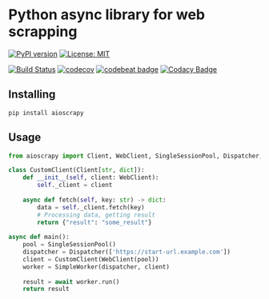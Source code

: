 # Python async library for web scrapping

[![PyPI version](https://badge.fury.io/py/aioscrapy.svg)](https://badge.fury.io/py/aioscrapy)
[![License: MIT](https://img.shields.io/badge/License-MIT-green.svg)](https://github.com/eugen1j/aioscrapy/blob/master/LICENSE)

[![Build Status](https://travis-ci.org/eugen1j/aioscrapy.svg?branch=master)](https://travis-ci.org/eugen1j/aioscrapy)
[![codecov](https://codecov.io/gh/eugen1j/aioscrapy/branch/master/graph/badge.svg)](https://codecov.io/gh/eugen1j/aioscrapy)
[![codebeat badge](https://codebeat.co/badges/c494c251-c554-4f61-be57-6ca484ae7ba9)](https://codebeat.co/projects/github-com-eugen1j-aioscrapy-master) 
[![Codacy Badge](https://api.codacy.com/project/badge/Grade/54e3d1b41bed4c9fb62e25483d1fe1eb)](https://www.codacy.com/app/eugen1j/aioscrapy?utm_source=github.com&amp;utm_medium=referral&amp;utm_content=eugen1j/aioscrapy&amp;utm_campaign=Badge_Grade)

## Installing

    pip install aioscrapy

## Usage

```python
from aioscrapy import Client, WebClient, SingleSessionPool, Dispatcher, SimpleWorker

class CustomClient(Client[str, dict]):
    def __init__(self, client: WebClient):
        self._client = client
        
    async def fetch(self, key: str) -> dict:
        data = self._client.fetch(key)
        # Processing data, getting result 
        return {"result": "some_result"}
        
async def main():
    pool = SingleSessionPool()
    dispatcher = Dispatcher(['https://start-url.example.com'])
    client = CustomClient(WebClient(pool))
    worker = SimpleWorker(dispatcher, client)
    
    result = await worker.run()
    return result
```
